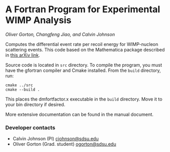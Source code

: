 # A Fortran Program for Experimental WIMP Analysis
*Oliver Gorton, Changfeng Jiao, and Calvin Johnson*

Computes the differential event rate per recoil energy for WIMP-nucleon
scattering events. This code based on the Mathematica package described in [this
arXiv link](https://arxiv.org/abs/1308.6288).

Source code is located in `src` directory. To compile the program, you must have
the gfortran compiler and Cmake installed. From the `build` directory, run:

    cmake ../src
    cmake --build .

This places the dmfortfactor.x executable in the `build` directory. Move it to
your bin directory if desired.

More extensive documentation can be found in the manual document.

### Developer contacts
* Calvin Johnson (PI) cjohnson@sdsu.edu
* Oliver Gorton (Grad. student) ogorton@sdsu.edu
